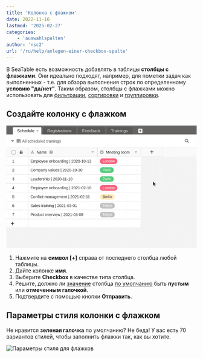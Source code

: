 ```yaml
---
title: 'Колонка с флажком'
date: 2022-11-16
lastmod: '2025-02-27'
categories:
    - 'auswahlspalten'
author: 'nsc2'
url: '/ru/help/anlegen-einer-checkbox-spalte'
---
```


В SeaTable есть возможность добавлять в таблицы **столбцы с флажками**. Они идеально подходят, например, для пометки задач как выполненных - т.е. для обзора выполнения строк по определенному **условию "да/нет"**. Таким образом, столбцы с флажками можно использовать для [фильтрации](https://seatable.io/ru/docs/ansichtsoptionen/filtern-von-eintraegen-in-einer-ansicht/), [сортировки](https://seatable.io/ru/docs/ansichtsoptionen/sortieren-von-eintraegen-in-einer-ansicht/) и [группировки](https://seatable.io/ru/docs/ansichtsoptionen/gruppieren-von-eintraegen-in-einer-ansicht/).

## Создайте колонку с флажком

![Создайте колонку с флажком](images/create-a-checkbox-column-newest-3.gif)

1. Нажмите на **символ \[+\]** справа от последнего столбца любой таблицы.
2. Дайте колонке **имя**.
3. Выберите **Checkbox** в качестве типа столбца.
4. Решите, должно ли [значение](https://seatable.io/ru/docs/arbeiten-mit-spalten/standardwert-fuer-eine-spalte-festlegen/) столбца [по умолчанию](https://seatable.io/ru/docs/arbeiten-mit-spalten/standardwert-fuer-eine-spalte-festlegen/) быть **пустым** или **отмеченным галочкой**.
5. Подтвердите с помощью кнопки **Отправить**.

## Параметры стиля колонки с флажком

Не нравится **зеленая галочка** по умолчанию? Не беда! У вас есть 70 вариантов стилей, чтобы заполнить флажки так, как вы хотите.

![Параметры стиля для флажков](https://seatable.io/wp-content/uploads/2022/11/Stiloptionen-bei-Checkboxen.png)
